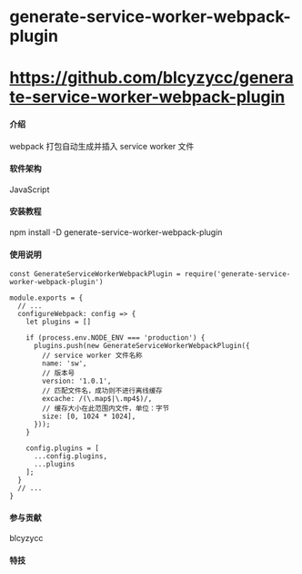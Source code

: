 # generate-service-worker-webpack-plugin
# https://github.com/blcyzycc/generate-service-worker-webpack-plugin

#### 介绍
webpack 打包自动生成并插入 service worker 文件


#### 软件架构
JavaScript


#### 安装教程
npm install -D generate-service-worker-webpack-plugin


#### 使用说明
```
const GenerateServiceWorkerWebpackPlugin = require('generate-service-worker-webpack-plugin')

module.exports = {
  // ...
  configureWebpack: config => {
    let plugins = []

    if (process.env.NODE_ENV === 'production') {
      plugins.push(new GenerateServiceWorkerWebpackPlugin({
        // service worker 文件名称
        name: 'sw',
        // 版本号
        version: '1.0.1',
        // 匹配文件名，成功则不进行离线缓存
        excache: /(\.map$|\.mp4$)/,
        // 缓存大小在此范围内文件，单位：字节
        size: [0, 1024 * 1024],
      }));
    }

    config.plugins = [
      ...config.plugins,
      ...plugins
    ];
  }
  // ...
}
```
#### 参与贡献
blcyzycc


#### 特技

